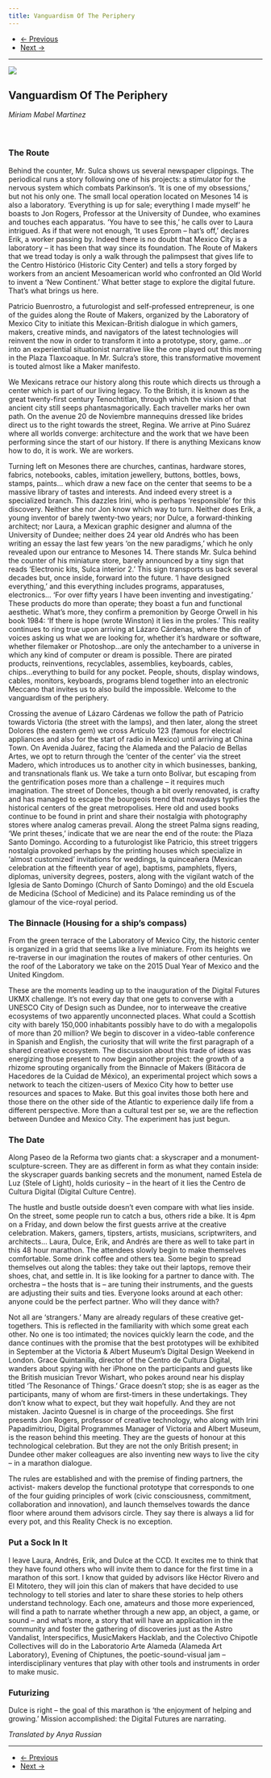 ```yaml
---
title: Vanguardism Of The Periphery
---
```


<nav aria-label="...">
  <ul class="pager">
    <li class="previous"><a href="04.html"><span aria-hidden="true">&larr;</span> Previous</a></li>
    <li class="next"><a href="06.html">Next <span aria-hidden="true">&rarr;</span></a></li>
  </ul>
</nav>

---

![](images/05.jpg)

## Vanguardism Of The Periphery
*Miriam Mabel Martinez*
<br />
<br />
<br />
### The Route
Behind the counter, Mr. Sulca shows us several newspaper clippings. The periodical runs a story following one of his projects: a stimulator for the nervous system which combats Parkinson’s. ‘It is one of my obsessions,’ but not his only one. The small local operation located on Mesones 14 is also a laboratory. ‘Everything is up for sale; everything I made myself’ he boasts to Jon Rogers, Professor at the University of Dundee, who examines and touches each apparatus. ‘You have to see this,’ he calls over to Laura intrigued. As if that were not enough, ‘It uses Eprom – hat’s off,’ declares Erik, a worker passing by. Indeed there is no doubt that Mexico City is a laboratory – it has been that way since its foundation. The Route of Makers that we tread today is only a walk through the palimpsest that gives life to the Centro Histórico (Historic City Center) and tells a story forged by workers from an ancient Mesoamerican world who confronted an Old World to invent a ‘New Continent.’ What better stage to explore the digital future. That’s what brings us here.

Patricio Buenrostro, a futurologist and self-professed entrepreneur, is one of the guides along the Route of Makers, organized by the Laboratory of Mexico City to initiate this Mexican-British dialogue in which gamers, makers, creative minds, and navigators of the latest technologies will reinvent the now in order to transform it into a prototype, story, game...or into an experiential situationist narrative like the one played out this morning in the Plaza Tlaxcoaque. In Mr. Sulcra’s store, this transformative movement is touted almost like a Maker manifesto.

We Mexicans retrace our history along this route which directs us through a center which is part of our living legacy. To the British, it is known as the great twenty-first century Tenochtitlan, through which the vision of that ancient city still seeps phantasmagorically. Each traveller marks her own path. On the avenue 20 de Noviembre mannequins dressed like brides direct us to the right towards the street, Regina. We arrive at Pino Suárez where all worlds converge: architecture and the work that we have been performing since the start of our history. If there is anything Mexicans know how to do, it is work. We are workers.

Turning left on Mesones there are churches, cantinas, hardware stores, fabrics, notebooks, cables, imitation jewellery, buttons, bottles, bows, stamps, paints... which draw a new face on the center that seems to be a massive library of tastes and interests. And indeed every street is a specialized branch. This dazzles Irini, who is perhaps ‘responsible’ for this discovery. Neither she nor Jon know which way to turn. Neither does Erik, a young inventor of barely twenty-two years; nor Dulce, a forward-thinking architect; nor Laura, a Mexican graphic designer and alumna of the University of Dundee; neither does 24 year old Andrés who has been writing an essay the last few years ‘on the new paradigms,’ which he only revealed upon our entrance to Mesones 14. There stands Mr. Sulca behind the counter of his miniature store, barely announced by a tiny sign that reads ‘Electronic kits, Sulca interior 2.’ This sign transports us back several decades but, once inside, forward into the future. ‘I have designed everything,’ and this everything includes programs, apparatuses, electronics... ‘For over fifty years I have been inventing and investigating.’ These products do more than operate; they boast a fun and functional aesthetic. What’s more, they confirm a premonition by George Orwell in his book 1984: ‘If there is hope (wrote Winston) it lies in the proles.’ This reality continues to ring true upon arriving at Lázaro Cárdenas, where the din of voices asking us what we are looking for, whether it’s hardware
or software, whether filemaker or Photoshop...are only the antechamber to a universe in which any kind of computer or dream is possible. There are pirated products, reinventions, recyclables, assemblies, keyboards, cables, chips...everything to build for any pocket. People, shouts, display windows, cables, monitors, keyboards, programs blend together into an electronic Meccano that invites us to also build the impossible. Welcome to the vanguardism of the periphery.

Crossing the avenue of Lázaro Cárdenas we follow the path of Patricio towards Victoria (the street with the lamps), and then later, along the street Dolores (the eastern gem) we cross Artículo 123 (famous for electrical appliances and also for the start of radio in Mexico) until arriving at China Town. On Avenida Juárez, facing the Alameda and the Palacio de Bellas Artes, we opt to return through the ‘center of the center’ via the street Madero, which introduces us to another city in which businesses, banking, and transnationals flank us.
We take a turn onto Bolívar, but escaping from the gentrification poses more than a challenge – it requires much imagination. The street of Donceles, though a bit overly renovated, is crafty and has managed to escape the bourgeois trend that nowadays typifies the historical centers of the great metropolises. Here old and used books continue to be found in print and share their nostalgia with photography stores where analog cameras prevail. Along the street Palma signs reading, ‘We print theses,’ indicate that we are near the end of the route: the Plaza Santo Domingo. According to a futurologist like Patricio, this street triggers nostalgia provoked perhaps by the printing houses which specialize in ‘almost customized’ invitations for weddings, la quinceañera (Mexican celebration at the fifteenth year of age), baptisms, pamphlets, flyers, diplomas, university degrees, posters, along with the vigilant watch of the Iglesia de Santo Domingo (Church of Santo Domingo) and the old Escuela de Medicina (School of Medicine) and its Palace reminding us of the glamour of the vice-royal period.

### The Binnacle (Housing for a ship’s compass)
From the green terrace of the Laboratory of Mexico City, the historic center is organized in a grid that seems like a live miniature. From its heights we re-traverse in our imagination the routes of makers of other centuries. On the roof of the Laboratory we take on the 2015 Dual Year of Mexico and the United Kingdom.

These are the moments leading up to the inauguration of the Digital Futures UKMX challenge. It’s not every day that one gets to converse with a UNESCO City of Design such as Dundee, nor to interweave the creative ecosystems of two apparently unconnected places. What could a Scottish city with barely 150,000 inhabitants possibly have to do with a megalopolis of more than 20 million? We begin to discover in a video-table conference in Spanish and English, the curiosity that will write the first paragraph of a shared creative ecosystem. The discussion about this trade of ideas was energizing those present to now begin another project: the growth of a rhizome sprouting organically from the Binnacle of Makers (Bitácora de Hacedores de la Cuidad de México), an experimental project which sows a network to teach the citizen-users of Mexico City how to better use resources and spaces to Make. But this goal invites those both here and those there on the other side of the Atlantic to experience daily life from a different perspective. More than a cultural test per se, we are the reflection between Dundee and Mexico City. The experiment has just begun.

### The Date
Along Paseo de la Reforma two giants chat: a skyscraper and a monument- sculpture-screen. They are as different in form as what they contain inside: the skyscraper guards banking secrets and the monument, named Estela de Luz (Stele of Light), holds curiosity – in the heart of it lies the Centro de Cultura Digital (Digital Culture Centre).

The hustle and bustle outside doesn’t even compare with what lies inside. On the street, some people run to catch a bus, others ride a bike. It is 4pm on a Friday, and down below the first guests arrive at the creative celebration. Makers, gamers, tipsters, artists, musicians, scriptwriters, and architects... Laura, Dulce, Erik, and Andrés are there as well to take part in this 48 hour marathon. The attendees slowly begin to make themselves comfortable. Some drink coffee and others tea. Some begin to spread themselves out along the tables: they take out their laptops, remove their shoes, chat, and settle in. It is like looking for a partner to dance with. The orchestra – the hosts that is – are tuning their instruments, and the guests are adjusting their suits and ties. Everyone looks around at each other: anyone could
be the perfect partner. Who will they dance with?

Not all are ‘strangers.’ Many are already regulars of these creative get-togethers. This is reflected in the familiarity with which some great each other. No one is too intimated; the novices quickly learn the code, and the dance continues with the promise that the best prototypes will be exhibited in September at the Victoria & Albert Museum’s Digital Design Weekend in London. Grace Quintanilla, director of the Centro de Cultura Digital, wanders about spying with her iPhone on the participants and guests like the British musician Trevor Wishart, who pokes around near his display titled ‘The Resonance of Things.’ Grace doesn’t stop; she is as eager as the participants, many of whom are first-timers in these undertakings. They don’t know what to expect, but they wait hopefully. And they are not mistaken. Jacinto Quesnel is in charge of the proceedings. She first presents Jon Rogers, professor of creative technology, who along with Irini Papadimitriou, Digital Programmes Manager of Victoria and Albert Museum, is the reason behind this meeting. They are the guests of honour at this technological celebration. But they are not the only British present; in Dundee other maker colleagues are also inventing new ways to live the city – in a marathon dialogue.

The rules are established and with the premise of finding partners, the activist- makers develop the functional prototype that corresponds to one of the four guiding principles of work (civic consciousness, commitment, collaboration and innovation), and launch themselves towards the dance floor where around them advisors circle. They say there is always a lid for every pot, and this Reality Check is no exception.

### Put a Sock In It
I leave Laura, Andrés, Erik, and Dulce at the CCD. It excites me to think that they have found others who will invite them to dance for the first time in a marathon of this sort. I know that guided by advisors like Héctor Rivero and El Mitotero, they will join this clan of makers that have decided to use technology to tell stories and later to share these stories to help others understand technology. Each one, amateurs and those more experienced, will find a path to narrate whether through a new app, an object, a game, or sound – and what’s more, a story that will have an application in the community and foster the gathering of discoveries just as the Astro Vandalist, Interspecifics, MusicMakers Hacklab, and the Colectivo Chipotle Collectives will do in the Laboratorio Arte Alameda (Alameda Art Laboratory), Evening
of Chiptunes, the poetic-sound-visual jam – interdisciplinary ventures that play with other tools and instruments in order to make music.

### Futurizing
Dulce is right – the goal of this marathon is ‘the enjoyment of helping and growing.’ Mission accomplished: the Digital Futures are narrating.

*Translated by Anya Russian*

---

<nav aria-label="...">
  <ul class="pager">
    <li class="previous"><a href="04.html"><span aria-hidden="true">&larr;</span> Previous</a></li>
    <li class="next"><a href="06.html">Next <span aria-hidden="true">&rarr;</span></a></li>
  </ul>
</nav>
